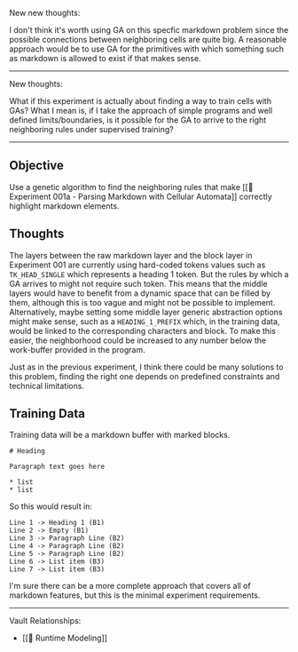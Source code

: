 
New new thoughts:

I don't think it's worth using GA on this specfic markdown problem since the possible connections between neighboring cells are quite big. A reasonable approach would be to use GA for the primitives with which something such as markdown is allowed to exist if that makes sense.

---

New thoughts:

What if this experiment is actually about finding a way to train cells with GAs? What I mean is, if I take the approach of simple programs and well defined limits/boundaries, is it possible for the GA to arrive to the right neighboring rules under supervised training?

---

## Objective

Use a genetic algorithm to find the neighboring rules that make [[🔬 Experiment 001a - Parsing Markdown with Cellular Automata]] correctly highlight markdown elements.

## Thoughts

The layers between the raw markdown layer and the block layer in Experiment 001 are currently using hard-coded tokens values such as `TK_HEAD_SINGLE` which represents a heading 1 token. But the rules by which a GA arrives to might not require such token. This means that the middle layers would have to benefit from a dynamic space that can be filled by them, although this is too vague and might not be possible to implement. Alternatively, maybe setting some middle layer generic abstraction options might make sense, such as a `HEADING_1_PREFIX` which, in the training data, would be linked to the corresponding characters and block. To make this easier, the neighborhood could be increased to any number below the work-buffer provided in the program.

Just as in the previous experiment, I think there could be many solutions to this problem, finding the right one depends on predefined constraints and technical limitations.


## Training Data

Training data will be a markdown buffer with marked blocks.

```
# Heading

Paragraph text goes here

* list
* list

```

So this would result in:
```
Line 1 -> Heading 1 (B1)
Line 2 -> Empty (B1)
Line 3 -> Paragraph Line (B2)
Line 4 -> Paragraph Line (B2)
Line 5 -> Paragraph Line (B2)
Line 6 -> List item (B3)
Line 7 -> List item (B3)
```

I'm sure there can be a more complete approach that covers all of markdown features, but this is the minimal experiment requirements.

---

Vault Relationships:

- [[🧩 Runtime Modeling]]
